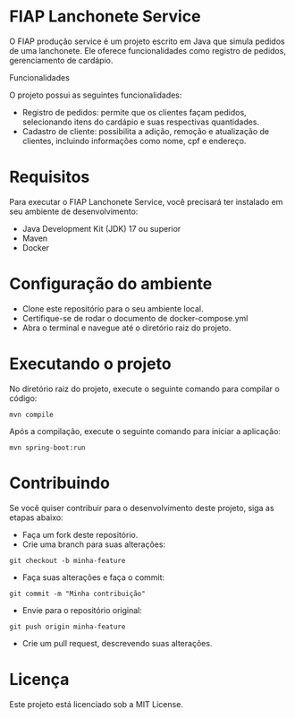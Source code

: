 # FIAP Lanchonete Service

O FIAP produção service é um projeto escrito em Java que simula pedidos de uma lanchonete. Ele oferece funcionalidades como registro de pedidos, gerenciamento de cardápio.

Funcionalidades

O projeto possui as seguintes funcionalidades:

 - Registro de pedidos: permite que os clientes façam pedidos, selecionando itens do cardápio e suas respectivas quantidades.
 - Cadastro de cliente: possibilita a adição, remoção e atualização de clientes, incluindo informações como nome, cpf e endereço.
   
# Requisitos

Para executar o FIAP Lanchonete Service, você precisará ter instalado em seu ambiente de desenvolvimento:

 - Java Development Kit (JDK) 17 ou superior
 - Maven
 - Docker

# Configuração do ambiente

 - Clone este repositório para o seu ambiente local.
 - Certifique-se de rodar o documento de docker-compose.yml 
 - Abra o terminal e navegue até o diretório raiz do projeto.

# Executando o projeto

 No diretório raiz do projeto, execute o seguinte comando para compilar o código:
    
    mvn compile

 Após a compilação, execute o seguinte comando para iniciar a aplicação:

    mvn spring-boot:run

# Contribuindo

Se você quiser contribuir para o desenvolvimento deste projeto, siga as etapas abaixo:

   - Faça um fork deste repositório.
   - Crie uma branch para suas alterações:

    git checkout -b minha-feature 

   - Faça suas alterações e faça o commit:

    git commit -m "Minha contribuição"

   - Envie para o repositório original:

    git push origin minha-feature

   - Crie um pull request, descrevendo suas alterações.
 
# Licença

Este projeto está licenciado sob a MIT License.
